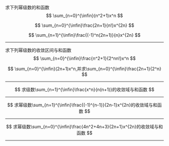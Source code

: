 求下列幂级数的和函数
$$
\sum_{n=0}^{\infin}(n^2+1)x^n
$$

$$
\sum_{n=0}^{\infin}\frac{2n+1}{n!}x^{2n}
$$

$$
\sum_{n=1}^{\infin}\frac{(-1)^n(2n+1)}{n}x^{2n}
$$

---

求下列幂级数的收敛区间与和函数
$$
\sum_{n=0}^{\infin}\frac{n^2+1}{2^nn!}x^n
$$

$$
\sum_{n=0}^{\infin}(2n+1)x^n,并求\sum_{n=0}^{\infin}\frac{2n+1}{2^n}
$$

---

$$
求级数\sum_{n=1}^{\infin}\frac{x^n}{n(n+1)}的收敛域与和函数
$$

---

$$
求幂级数\sum_{n=1}^{\infin}\frac{(-1)^{n-1}}{2n-1}x^{2n}的收敛域与和函数
$$

---

$$
求幂级数\sum_{n=0}^{\infin}\frac{4n^2+4n+3}{2n+1}x^{2n}的收敛域与和函数
$$

---



